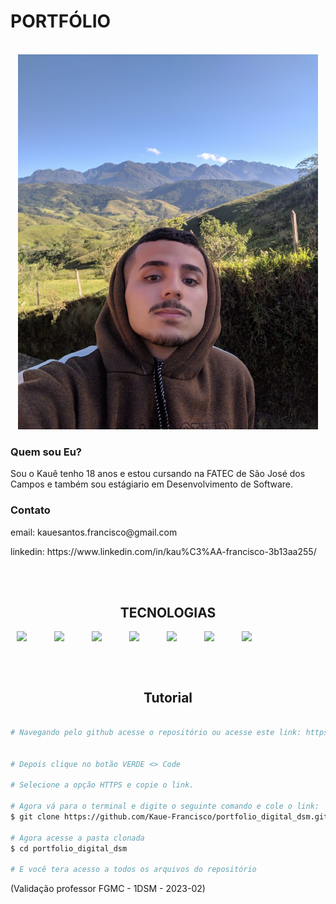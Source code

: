 # PORTFÓLIO

<br>

<div align="center">
    <img src="./mgt/perfil.jpeg" width="480" height='600'>
</div>

### Quem sou Eu?
<p>Sou o Kauê tenho 18 anos e estou cursando na FATEC de São José dos Campos e também sou estágiario em Desenvolvimento de Software.</p>

### Contato
<p>email: kauesantos.francisco@gmail.com</p>
<p>linkedin: https://www.linkedin.com/in/kau%C3%AA-francisco-3b13aa255/ </p>

<br><br>

<h2 align="center">TECNOLOGIAS</h2>

<div align="center" style="display:flex;">
<img src="https://cdn.jsdelivr.net/gh/devicons/devicon/icons/python/python-original.svg" width="50px" style="padding-left:10px;"/>

<img src="https://cdn.jsdelivr.net/gh/devicons/devicon/icons/flask/flask-original.svg" width="50px" style="padding-left:10px;"/> 


<img src="https://cdn.jsdelivr.net/gh/devicons/devicon/icons/html5/html5-original.svg" width="50px" style="padding-left:10px;"/>


<img src="https://cdn.jsdelivr.net/gh/devicons/devicon/icons/css3/css3-original.svg" width="50px" style="padding-left:10px;"/>


<img src="https://cdn.jsdelivr.net/gh/devicons/devicon/icons/mysql/mysql-original.svg" width="50px" style="padding-left:10px;"/>


<img src="https://cdn.jsdelivr.net/gh/devicons/devicon/icons/git/git-original.svg" width="50px" style="padding-left:10px;"/>


<img src="https://cdn.jsdelivr.net/gh/devicons/devicon/icons/github/github-original.svg" width="50px" style="padding-left:10px;"/>
</div>

<br><br>

<h2 align="center">Tutorial</h2>

```bash

# Navegando pelo github acesse o repositório ou acesse este link: https://github.com/Kaue-Francisco/portfolio_digital_dsm


# Depois clique no botão VERDE <> Code

# Selecione a opção HTTPS e copie o link.

# Agora vá para o terminal e digite o seguinte comando e cole o link:
$ git clone https://github.com/Kaue-Francisco/portfolio_digital_dsm.git

# Agora acesse a pasta clonada
$ cd portfolio_digital_dsm

# E você tera acesso a todos os arquivos do repositório

```

(Validação professor FGMC - 1DSM - 2023-02)
